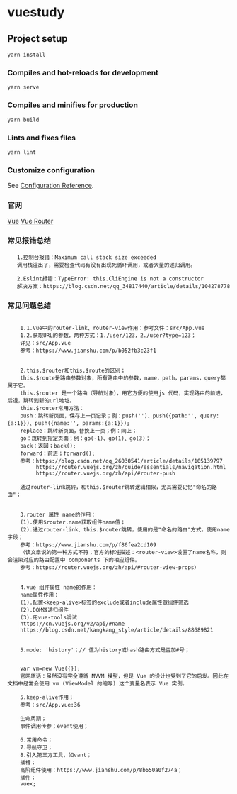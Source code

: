 # vuestudy

## Project setup
```
yarn install
```

### Compiles and hot-reloads for development
```
yarn serve
```

### Compiles and minifies for production
```
yarn build
```

### Lints and fixes files
```
yarn lint
```

### Customize configuration
See [Configuration Reference](https://cli.vuejs.org/config/).


### 官网

[Vue](https://cn.vuejs.org/v2/guide/)
[Vue Router](https://router.vuejs.org/zh/)


### 常见报错总结


```
   1.控制台报错：Maximum call stack size exceeded
   调用栈溢出了，需要检查代码有没有出现死循环调用，或者大量的递归调用。
   
   2.Eslint报错：TypeError: this.CliEngine is not a constructor
   解决方案：https://blog.csdn.net/qq_34817440/article/details/104278778 
```


### 常见问题总结


```

    1.1.Vue中的router-link、router-view作用：参考文件：src/App.vue
    1.2.获取URL的参数，两种方式：1./user/123，2./user?type=123；
    详见：src/App.vue
    参考：https://www.jianshu.com/p/b052fb3c23f1
    
    
    2.this.$router和this.$route的区别；
    this.$route是路由参数对象，所有路由中的参数，name，path，params，query都属于它。
    this.$router 是一个路由（导航对象），用它方便的使用js 代码，实现路由的前进，后退，跳转到新的url地址。
    this.$router常用方法：
    push：跳转新页面，保存上一页记录；例：push('')、push({path:'', query:{a:1}})、push({name:'', params:{a:1}});
    replace：跳转新页面，替换上一页；例：同上；
    go：跳转到指定页面；例：go(-1)、go(1)、go(3)；
    back：返回；back();
    forward：前进；forward();
    参考：https://blog.csdn.net/qq_26030541/article/details/105139797
         https://router.vuejs.org/zh/guide/essentials/navigation.html
         https://router.vuejs.org/zh/api/#router-push
    
    通过router-link跳转，和this.$router跳转逻辑相似，尤其需要记忆"命名的路由"；


    3.router 属性 name的作用：
    (1).使用$router.name获取组件name值；
    (2).通过router-link、this.$router跳转，使用的是"命名的路由"方式，使用name字段；
    参考：https://www.jianshu.com/p/f86fea2cd109
    （该文章说的第一种方式不符；官方的标准描述：<router-view>设置了name名称，则会渲染对应的路由配置中 components 下的相应组件。
    参考：https://router.vuejs.org/zh/api/#router-view-props）
    
    
    4.vue 组件属性 name的作用：
    name属性作用：
    (1).配置<keep-alive>标签的exclude或者include属性做组件筛选
    (2).DOM做递归组件
    (3).用vue-tools调试
    https://cn.vuejs.org/v2/api/#name
    https://blog.csdn.net/kangkang_style/article/details/88689821
    
    
    5.mode: 'history'；// 值为history或hash路由方式是否加#号；
    
    
    var vm=new Vue({});
    官网原话：虽然没有完全遵循 MVVM 模型，但是 Vue 的设计也受到了它的启发。因此在文档中经常会使用 vm (ViewModel 的缩写) 这个变量名表示 Vue 实例。
    
    5.keep-alive作用；
    参考：src/App.vue:36 
   
    生命周期；
    事件调用传参；event使用；
    
    6.常用命令；
    7.导航守卫；
    8.引入第三方工具，如vant；
    插槽；
    高阶组件使用：https://www.jianshu.com/p/8b650a0f274a；
    插件；
    vuex;
   
```